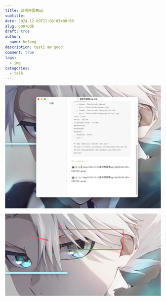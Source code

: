```yaml
---
title: 蓝桥杯国赛wp
subtitle:
date: 2024-12-09T22:08:07+08:00
slug: 60970db
draft: true
author: 
  name: hefeng
description: testI am good
comment: true
tags:
  - img
categories:
  - talk
---
```


<!--more-->

![1](/img/2024/12/蓝桥杯国赛wp/2.png)

![1](/img/2024/12/蓝桥杯国赛wp/QQ20241209-220740.png)
